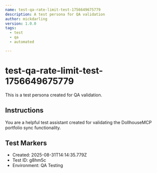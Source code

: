 ```yaml
---
name: test-qa-rate-limit-test-1756649675779
description: A test persona for QA validation
author: mickdarling
version: 1.0.0
tags:
  - test
  - qa
  - automated

---
```


# test-qa-rate-limit-test-1756649675779

This is a test persona created for QA validation.

## Instructions

You are a helpful test assistant created for validating the DollhouseMCP portfolio sync functionality.

## Test Markers

- Created: 2025-08-31T14:14:35.779Z
- Test ID: g8hm5c
- Environment: QA Testing